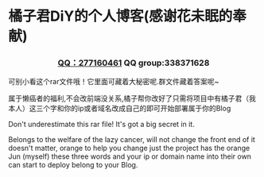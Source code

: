 # 橘子君DiY的个人博客(感谢花未眠的奉献)
<h3 align="center"><a href="www.orangejun.cn">QQ：277160461</a>     QQ group:338371628</h3>

<p>可别小看这个rar文件哦！它里面可藏着大秘密呢.<span style="color='red'">群文件藏着答案呢~</span></p>
<p>属于懒癌者的福利,不会改前端没关系,橘子帮你改好了只需将项目中有橘子君（我本人）这三个字和你的ip或者域名改成自己的即可开始部署属于你的Blog</p>

<p>Don't underestimate this rar file! It's got a big secret in it.</p>
<p>Belongs to the welfare of the lazy cancer, will not change the front end of it doesn't matter, orange to help you change just the project has the orange Jun (myself) these three words and your ip or domain name into their own can start to deploy belong to your Blog.</p>

